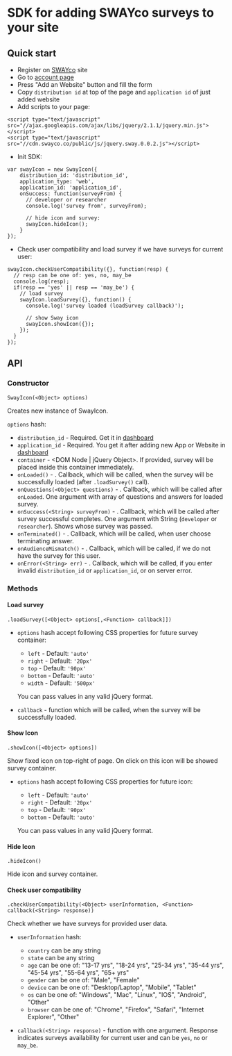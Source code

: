 SDK for adding SWAYco surveys to your site
==========================================

## Quick start ##

- Register on [SWAYco](http://swayco.co) site
- Go to [account page](http://swayco.co/app)
- Press "Add an Website" button and fill the form
- Copy `distribution id` at top of the page and `application id` of just added website
- Add scripts to your page:

```
<script type="text/javascript" src="//ajax.googleapis.com/ajax/libs/jquery/2.1.1/jquery.min.js"></script>
<script type="text/javascript" src="//cdn.swayco.co/public/js/jquery.sway.0.0.2.js"></script>
```

- Init SDK:

```
var swayIcon = new SwayIcon({
    distribution_id: 'distribution_id',
    application_type: 'web',
    application_id: 'application_id',
    onSuccess: function(surveyFrom) {
      // developer or researcher
      console.log('survey from', surveyFrom);
      
      // hide icon and survey:
      swayIcon.hideIcon();
    }
});
```

- Check user compatibility and load survey if we have surveys for current user:

```
swayIcon.checkUserCompatibility({}, function(resp) {
  // resp can be one of: yes, no, may_be
  console.log(resp);
  if(resp == 'yes' || resp == 'may_be') {
    // load survey
    swayIcon.loadSurvey({}, function() {
      console.log('survey loaded (loadSurvey callback)');
      
      // show Sway icon
      swayIcon.showIcon({});
    });
  }
});
```


## API ##

### Constructor ###

```
SwayIcon(<Object> options)
```

Creates new instance of SwayIcon.

`options` hash:
- `distribution_id` - <String> Required. Get it in [dashboard](http://swayco.co/app)
- `application_id` - <String> Required. You get it after adding new App or Website in [dashboard](http://swayco.co/app)
- `container` - <DOM Node | jQuery Object>. If provided, survey will be placed inside this container immediately.
- `onLoaded()` - <Function>. Callback, which will be called, when the survey will be successfully loaded (after `.loadSurvey()` call).
- `onQuestions(<Object> questions)` - <Function>. Callback, which will be called after `onLoaded`. One argument with array of questions and answers for loaded survey.
- `onSuccess(<String> surveyFrom)` - <Function>. Callback, which will be called after survey successful completes. One argument with String (`developer` or `researcher`).
Shows whose survey was passed.
- `onTerminated()` - <Function>. Callback, which will be called, when user choose terminating answer.
- `onAudienceMismatch()` - <Function>. Callback, which will be called, if we do not have the survey for this user.
- `onError(<String> err)` - <Function>. Callback, which will be called, if you enter invalid `distribution_id` or `application_id`, or on server error.



### Methods ###

#### Load survey ####

```
.loadSurvey([<Object> options[,<Function> callback]])
```

- `options` hash accept following CSS properties for future survey container:
  - `left` - Default: `'auto'`
  - `right` - Default: `'20px'`
  - `top` - Default: `'90px'`
  - `bottom` - Default: `'auto'`
  - `width` - Default: `'500px'`
  
  You can pass values in any valid jQuery format.

- `callback` - function which will be called, when the survey will be successfully loaded.


#### Show Icon ####

```
.showIcon([<Object> options])
```

Show fixed icon on top-right of page. On click on this icon will be showed survey container.

- `options` hash accept following CSS properties for future icon:
  - `left` - Default: `'auto'`
  - `right` - Default: `'20px'`
  - `top` - Default: `'90px'`
  - `bottom` - Default: `'auto'`
  
  You can pass values in any valid jQuery format.


#### Hide Icon ####

```
.hideIcon()
```

Hide icon and survey container.


#### Check user compatibility ####

```
.checkUserCompatibility(<Object> userInformation, <Function> callback(<String> response))
```

Check whether we have surveys for provided user data.

- `userInformation` hash:
  - `country` can be any string
  - `state` can be any string
  - `age` can be one of: "13-17 yrs", "18-24 yrs", "25-34 yrs", "35-44 yrs", "45-54 yrs", "55-64 yrs", "65+ yrs"
  - `gender` can be one of: "Male", "Female"
  - `device` can be one of: "Desktop/Laptop", "Mobile", "Tablet"
  - `os` can be one of: "Windows", "Mac", "Linux", "IOS", "Android", "Other"
  - `browser` can be one of: "Chrome", "Firefox", "Safari", "Internet Explorer", "Other"

- `callback(<String> response)` - function with one argument. Response indicates surveys availability for current user and can be `yes`, `no` or `may_be`.

